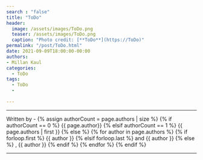 ```yaml
---
search : "false"
title: "ToDo"
header:
  image: /assets/images/ToDo.png
  teaser: /assets/images/ToDo.png
  caption: "Photo credit: [**ToDo**](https://ToDo)"
permalink: "/post/ToDo.html"
date: 2021-09-09T18:00:00-00:00
authors:
- Millan Kaul
categories:
  - ToDo
tags:
  - ToDo
  -
  
---
```


<hr>
<p>
 Written by -
{% assign authorCount = page.authors | size %}
{% if authorCount == 0 %}
   {{ page.author}}
{% elsif authorCount == 1 %}
    {{ page.authors | first }}         
{% else %}
    {% for author in page.authors %}
        {% if forloop.first %}
            {{ author }}
        {% elsif forloop.last %}
            and {{ author }}
        {% else %}
            , {{ author }}
        {% endif %}
    {% endfor %}
{% endif %}
</p>

<hr>
